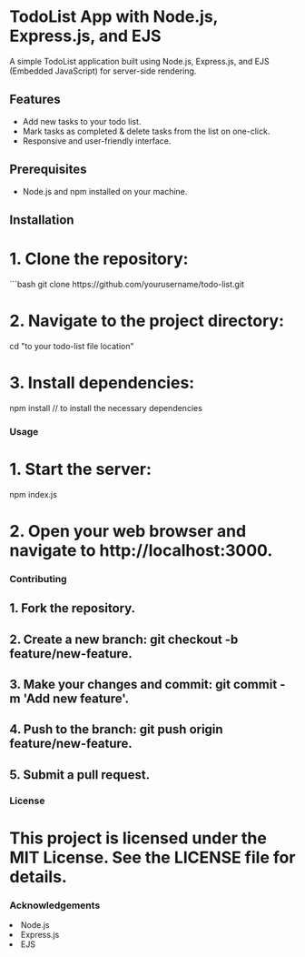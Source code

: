 # TodoList App with Node.js, Express.js, and EJS

A simple TodoList application built using Node.js, Express.js, and EJS (Embedded JavaScript) for server-side rendering.

## Features

- Add new tasks to your todo list.
- Mark tasks as completed & delete tasks from the list on one-click.
- Responsive and user-friendly interface.

## Prerequisites

- Node.js and npm installed on your machine.

## Installation

<h1>1. Clone the repository:</h1>
   ```bash
   git clone https://github.com/yourusername/todo-list.git
   
<h1>2. Navigate to the project directory:</h1>
    cd "to your todo-list file location"

<h1>3. Install dependencies:</h1>
     npm install  // to install the necessary dependencies 
     
<h3>Usage</h3>

<h1>1. Start the server:</h1>
   npm index.js
<h1>2. Open your web browser and navigate to http://localhost:3000.</h1>

<h3>Contributing</h3>
<h2>1. Fork the repository.</h2>
<h2>2. Create a new branch: git checkout -b feature/new-feature.</h2>
<h2>3. Make your changes and commit: git commit -m 'Add new feature'.</h2>
<h2>4. Push to the branch: git push origin feature/new-feature.</h2>
<h2>5. Submit a pull request.</h2>

<h3>License</h3>
   <h1>This project is licensed under the MIT License. See the LICENSE file for details.</h1>
<h3>Acknowledgements</h3>
<li>Node.js</li>
<li>Express.js</li>
<li>EJS</li>

